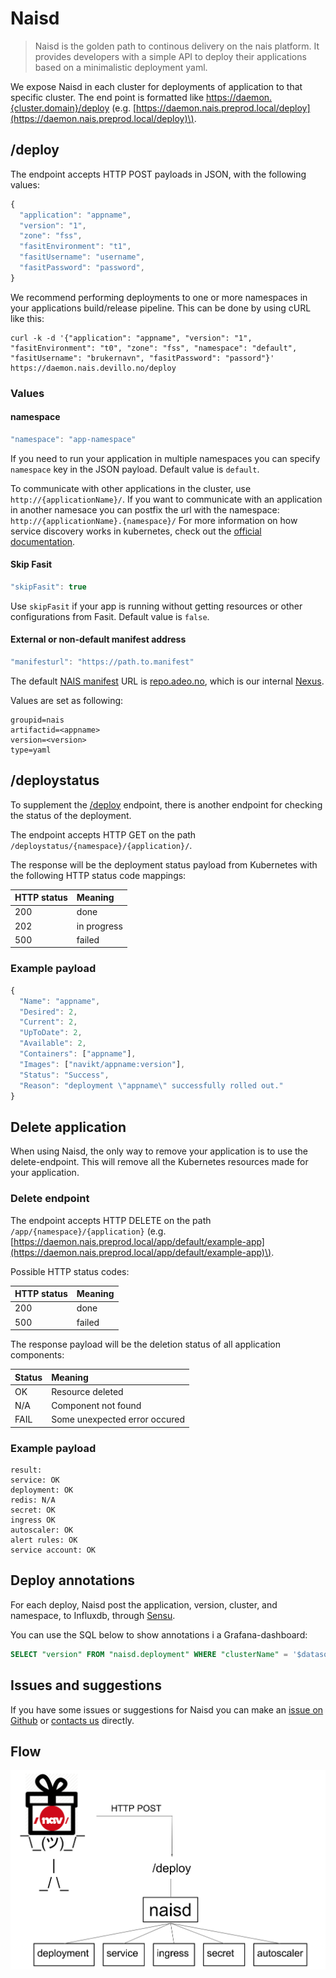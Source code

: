 # Naisd

> Naisd is the golden path to continous delivery on the nais platform. It provides developers with a simple API to deploy their applications based on a minimalistic deployment yaml.

We expose Naisd in each cluster for deployments of application to that specific cluster. The end point is formatted like [https://daemon.{cluster.domain}/deploy](https://daemon.{cluster.domain}/deploy) \(e.g. [https://daemon.nais.preprod.local/deploy](https://daemon.nais.preprod.local/deploy)\).

## /deploy

The endpoint accepts HTTP POST payloads in JSON, with the following values:

```javascript
{
  "application": "appname",
  "version": "1",
  "zone": "fss",
  "fasitEnvironment": "t1",
  "fasitUsername": "username",
  "fasitPassword": "password",
}
```

We recommend performing deployments to one or more namespaces in your applications build/release pipeline. This can be done by using cURL like this:

```text
curl -k -d '{"application": "appname", "version": "1", "fasitEnvironment": "t0", "zone": "fss", "namespace": "default", "fasitUsername": "brukernavn", "fasitPassword": "passord"}' https://daemon.nais.devillo.no/deploy
```

### Values

#### namespace

```javascript
"namespace": "app-namespace"
```

If you need to run your application in multiple namespaces you can specify `namespace` key in the JSON payload. Default value is `default`.

To communicate with other applications in the cluster, use `http://{applicationName}/`. If you want to communicate with an application in another namesace you can postfix the url with the namespace: `http://{applicationName}.{namespace}/` For more information on how service discovery works in kubernetes, check out the [official documentation](https://kubernetes.io/docs/concepts/services-networking/dns-pod-service/).

#### Skip Fasit

```javascript
"skipFasit": true
```

Use `skipFasit` if your app is running without getting resources or other configurations from Fasit. Default value is `false`.

#### External or non-default manifest address

```javascript
"manifesturl": "https://path.to.manifest"
```

The default [NAIS manifest](https://github.com/nais/doc/tree/ddd841a11691f68a3614c252000f7d85ba8216de/documentation/contracts/README.md#nais-manifest) URL is [repo.adeo.no](https://repo.adeo.no/), which is our internal [Nexus](https://github.com/nais/doc/tree/ddd841a11691f68a3614c252000f7d85ba8216de/nexus.md).

Values are set as following:

```text
groupid=nais
artifactid=<appname>
version=<version>
type=yaml
```

## /deploystatus

To supplement the [/deploy](https://github.com/nais/doc/tree/ddd841a11691f68a3614c252000f7d85ba8216de/content/deploy/naisd.md#deploy) endpoint, there is another endpoint for checking the status of the deployment.

The endpoint accepts HTTP GET on the path `/deploystatus/{namespace}/{application}/`.

The response will be the deployment status payload from Kubernetes with the following HTTP status code mappings:

| HTTP status | Meaning |
| :--- | :--- |
| 200 | done |
| 202 | in progress |
| 500 | failed |

### Example payload

```javascript
{
  "Name": "appname",
  "Desired": 2,
  "Current": 2,
  "UpToDate": 2,
  "Available": 2,
  "Containers": ["appname"],
  "Images": ["navikt/appname:version"],
  "Status": "Success",
  "Reason": "deployment \"appname\" successfully rolled out."
}
```

## Delete application

When using Naisd, the only way to remove your application is to use the delete-endpoint. This will remove all the Kubernetes resources made for your application.

### Delete endpoint

The endpoint accepts HTTP DELETE on the path `/app/{namespace}/{application}` \(e.g. [https://daemon.nais.preprod.local/app/default/example-app](https://daemon.nais.preprod.local/app/default/example-app)\).

Possible HTTP status codes:

| HTTP status | Meaning |
| :--- | :--- |
| 200 | done |
| 500 | failed |

The response payload will be the deletion status of all application components:

| Status | Meaning |
| :--- | :--- |
| OK | Resource deleted |
| N/A | Component not found |
| FAIL | Some unexpected error occured |

### Example payload

```text
result:
service: OK
deployment: OK
redis: N/A
secret: OK
ingress OK
autoscaler: OK
alert rules: OK
service account: OK
```

## Deploy annotations

For each deploy, Naisd post the application, version, cluster, and namespace, to Influxdb, through [Sensu](https://github.com/nais/doc/tree/ddd841a11691f68a3614c252000f7d85ba8216de/metrics/metrics.md#push-metrics).

You can use the SQL below to show annotations i a Grafana-dashboard:

```sql
SELECT "version" FROM "naisd.deployment" WHERE "clusterName" = '$datasource$' AND "application" =~ /^$app$/ AND "namespace" =~ /^$namespace$/ AND $timeFilter
```

## Issues and suggestions

If you have some issues or suggestions for Naisd you can make an [issue on Github](https://github.com/nais/naisd/issues) or [contacts us](../#contact-us) directly.

## Flow

![overview](../.gitbook/assets/naisd_overview%20%281%29.png)

